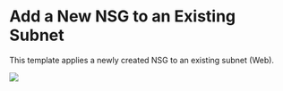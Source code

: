 # Add a New NSG to an Existing Subnet

This template applies a newly created NSG to an existing subnet (Web).

<a href="https://portal.azure.com/#create/Microsoft.Template/uri/https%3A%2F%2Fraw.githubusercontent.com%2Fvys99AZBuild%2FAzureAutomation%2Fmaster%2F407-Apply-NSG-to-existing-subnet-Web%2Fazuredeploy.json" target="_blank">
   <img src="http://azuredeploy.net/deploybutton.png"/>
</a>





